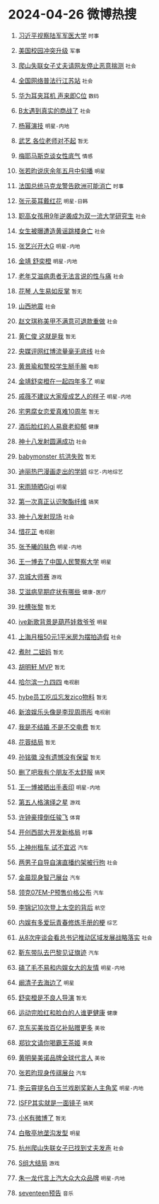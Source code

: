 # 2024-04-26 微博热搜 
1. [习近平视察陆军军医大学](https://m.weibo.cn/search?containerid=100103type%3D1%26t%3D10%26q%3D%23%E4%B9%A0%E8%BF%91%E5%B9%B3%E8%A7%86%E5%AF%9F%E9%99%86%E5%86%9B%E5%86%9B%E5%8C%BB%E5%A4%A7%E5%AD%A6%23&stream_entry_id=51&isnewpage=1&extparam=seat%3D1%26dgr%3D0%26cate%3D10103%26q%3D%2523%25E4%25B9%25A0%25E8%25BF%2591%25E5%25B9%25B3%25E8%25A7%2586%25E5%25AF%259F%25E9%2599%2586%25E5%2586%259B%25E5%2586%259B%25E5%258C%25BB%25E5%25A4%25A7%25E5%25AD%25A6%2523%26pos%3D0%26filter_type%3Drealtimehot%26stream_entry_id%3D51%26c_type%3D51%26display_time%3D1714069628%26pre_seqid%3D171406962865702874129) `时事` 

2. [美国校园冲突升级](https://m.weibo.cn/search?containerid=100103type%3D1%26t%3D10%26q%3D%23%E7%BE%8E%E5%9B%BD%E6%A0%A1%E5%9B%AD%E5%86%B2%E7%AA%81%E5%8D%87%E7%BA%A7%23&stream_entry_id=31&isnewpage=1&extparam=seat%3D1%26band_rank%3D1%26pos%3D0%26filter_type%3Drealtimehot%26lcate%3D5001%26dgr%3D0%26cate%3D5001%26q%3D%2523%25E7%25BE%258E%25E5%259B%25BD%25E6%25A0%25A1%25E5%259B%25AD%25E5%2586%25B2%25E7%25AA%2581%25E5%258D%2587%25E7%25BA%25A7%2523%26c_type%3D31%26realpos%3D1%26stream_entry_id%3D31%26flag%3D2%26display_time%3D1714069628%26pre_seqid%3D171406962865702874129) `军事` 

3. [爬山失联女子丈夫请网友停止恶意揣测](https://m.weibo.cn/search?containerid=100103type%3D1%26t%3D10%26q%3D%23%E7%88%AC%E5%B1%B1%E5%A4%B1%E8%81%94%E5%A5%B3%E5%AD%90%E4%B8%88%E5%A4%AB%E8%AF%B7%E7%BD%91%E5%8F%8B%E5%81%9C%E6%AD%A2%E6%81%B6%E6%84%8F%E6%8F%A3%E6%B5%8B%23&stream_entry_id=31&isnewpage=1&extparam=seat%3D1%26band_rank%3D2%26pos%3D1%26filter_type%3Drealtimehot%26lcate%3D5001%26dgr%3D0%26cate%3D5001%26q%3D%2523%25E7%2588%25AC%25E5%25B1%25B1%25E5%25A4%25B1%25E8%2581%2594%25E5%25A5%25B3%25E5%25AD%2590%25E4%25B8%2588%25E5%25A4%25AB%25E8%25AF%25B7%25E7%25BD%2591%25E5%258F%258B%25E5%2581%259C%25E6%25AD%25A2%25E6%2581%25B6%25E6%2584%258F%25E6%258F%25A3%25E6%25B5%258B%2523%26c_type%3D31%26realpos%3D2%26stream_entry_id%3D31%26flag%3D2%26display_time%3D1714069628%26pre_seqid%3D171406962865702874129) `社会` 

4. [全国网络普法行江苏站](https://m.weibo.cn/search?containerid=100103type%3D1%26t%3D10%26q%3D%23%E5%85%A8%E5%9B%BD%E7%BD%91%E7%BB%9C%E6%99%AE%E6%B3%95%E8%A1%8C%E6%B1%9F%E8%8B%8F%E7%AB%99%23&stream_entry_id=31&isnewpage=1&extparam=seat%3D1%26band_rank%3D3%26pos%3D2%26filter_type%3Drealtimehot%26lcate%3D5001%26dgr%3D0%26cate%3D5001%26q%3D%2523%25E5%2585%25A8%25E5%259B%25BD%25E7%25BD%2591%25E7%25BB%259C%25E6%2599%25AE%25E6%25B3%2595%25E8%25A1%258C%25E6%25B1%259F%25E8%258B%258F%25E7%25AB%2599%2523%26c_type%3D31%26realpos%3D3%26stream_entry_id%3D31%26flag%3D0%26display_time%3D1714069628%26pre_seqid%3D171406962865702874129) `社会` 

5. [华为耳夹耳机 声来即C位](https://m.weibo.cn/search?containerid=100103type%3D1%26t%3D10%26q%3D%23%E5%8D%8E%E4%B8%BA%E8%80%B3%E5%A4%B9%E8%80%B3%E6%9C%BA+%E5%A3%B0%E6%9D%A5%E5%8D%B3C%E4%BD%8D%23&stream_entry_id=31&isnewpage=1&extparam=seat%3D1%26band_rank%3D4%26is_ad_pos%3D1%26pos%3D3%26filter_type%3Drealtimehot%26lcate%3D5001%26c_type%3D31%26cate%3D5001%26q%3D%2523%25E5%258D%258E%25E4%25B8%25BA%25E8%2580%25B3%25E5%25A4%25B9%25E8%2580%25B3%25E6%259C%25BA%2520%25E5%25A3%25B0%25E6%259D%25A5%25E5%258D%25B3C%25E4%25BD%258D%2523%26adid%3D232811%26dgr%3D0%26stream_entry_id%3D31%26topic_ad%3D1%26display_time%3D1714069628%26pre_seqid%3D171406962865702874129) `数码` 

6. [B太遇到真实的商战了](https://m.weibo.cn/search?containerid=100103type%3D1%26t%3D10%26q%3D%23B%E5%A4%AA%E9%81%87%E5%88%B0%E7%9C%9F%E5%AE%9E%E7%9A%84%E5%95%86%E6%88%98%E4%BA%86%23&stream_entry_id=31&isnewpage=1&extparam=seat%3D1%26band_rank%3D4%26pos%3D4%26filter_type%3Drealtimehot%26lcate%3D5001%26dgr%3D0%26cate%3D5001%26q%3D%2523B%25E5%25A4%25AA%25E9%2581%2587%25E5%2588%25B0%25E7%259C%259F%25E5%25AE%259E%25E7%259A%2584%25E5%2595%2586%25E6%2588%2598%25E4%25BA%2586%2523%26c_type%3D31%26realpos%3D4%26stream_entry_id%3D31%26flag%3D2%26display_time%3D1714069628%26pre_seqid%3D171406962865702874129) `社会` 

7. [杨幂演技](https://m.weibo.cn/search?containerid=100103type%3D1%26t%3D10%26q%3D%E6%9D%A8%E5%B9%82%E6%BC%94%E6%8A%80&stream_entry_id=31&isnewpage=1&extparam=seat%3D1%26band_rank%3D5%26pos%3D5%26filter_type%3Drealtimehot%26lcate%3D5001%26dgr%3D0%26cate%3D5001%26q%3D%25E6%259D%25A8%25E5%25B9%2582%25E6%25BC%2594%25E6%258A%2580%26c_type%3D31%26realpos%3D5%26stream_entry_id%3D31%26flag%3D2%26display_time%3D1714069628%26pre_seqid%3D171406962865702874129) `明星-内地` 

8. [武艺 各位老师对不起](https://m.weibo.cn/search?containerid=100103type%3D1%26t%3D10%26q%3D%E6%AD%A6%E8%89%BA+%E5%90%84%E4%BD%8D%E8%80%81%E5%B8%88%E5%AF%B9%E4%B8%8D%E8%B5%B7&stream_entry_id=31&isnewpage=1&extparam=seat%3D1%26band_rank%3D6%26pos%3D6%26filter_type%3Drealtimehot%26lcate%3D5001%26dgr%3D0%26cate%3D5001%26q%3D%25E6%25AD%25A6%25E8%2589%25BA%2520%25E5%2590%2584%25E4%25BD%258D%25E8%2580%2581%25E5%25B8%2588%25E5%25AF%25B9%25E4%25B8%258D%25E8%25B5%25B7%26c_type%3D31%26realpos%3D6%26stream_entry_id%3D31%26flag%3D2%26display_time%3D1714069628%26pre_seqid%3D171406962865702874129) `暂无` 

9. [梅耶马斯克谈女性底气](https://m.weibo.cn/search?containerid=100103type%3D1%26t%3D10%26q%3D%23%E6%A2%85%E8%80%B6%E9%A9%AC%E6%96%AF%E5%85%8B%E8%B0%88%E5%A5%B3%E6%80%A7%E5%BA%95%E6%B0%94%23&stream_entry_id=31&isnewpage=1&extparam=seat%3D1%26band_rank%3D7%26is_ad_pos%3D1%26pos%3D7%26filter_type%3Drealtimehot%26lcate%3D5001%26c_type%3D31%26cate%3D5001%26q%3D%2523%25E6%25A2%2585%25E8%2580%25B6%25E9%25A9%25AC%25E6%2596%25AF%25E5%2585%258B%25E8%25B0%2588%25E5%25A5%25B3%25E6%2580%25A7%25E5%25BA%2595%25E6%25B0%2594%2523%26adid%3D234391%26dgr%3D0%26stream_entry_id%3D31%26topic_ad%3D1%26display_time%3D1714069628%26pre_seqid%3D171406962865702874129) `情感` 

10. [张若昀说庆余年五月中旬播](https://m.weibo.cn/search?containerid=100103type%3D1%26t%3D10%26q%3D%23%E5%BC%A0%E8%8B%A5%E6%98%80%E8%AF%B4%E5%BA%86%E4%BD%99%E5%B9%B4%E4%BA%94%E6%9C%88%E4%B8%AD%E6%97%AC%E6%92%AD%23&stream_entry_id=31&isnewpage=1&extparam=seat%3D1%26band_rank%3D7%26pos%3D8%26filter_type%3Drealtimehot%26lcate%3D5001%26dgr%3D0%26cate%3D5001%26q%3D%2523%25E5%25BC%25A0%25E8%258B%25A5%25E6%2598%2580%25E8%25AF%25B4%25E5%25BA%2586%25E4%25BD%2599%25E5%25B9%25B4%25E4%25BA%2594%25E6%259C%2588%25E4%25B8%25AD%25E6%2597%25AC%25E6%2592%25AD%2523%26c_type%3D31%26realpos%3D7%26stream_entry_id%3D31%26flag%3D2%26display_time%3D1714069628%26pre_seqid%3D171406962865702874129) `明星` 

11. [法国总统马克龙警告欧洲可能消亡](https://m.weibo.cn/search?containerid=100103type%3D1%26t%3D10%26q%3D%23%E6%B3%95%E5%9B%BD%E6%80%BB%E7%BB%9F%E9%A9%AC%E5%85%8B%E9%BE%99%E8%AD%A6%E5%91%8A%E6%AC%A7%E6%B4%B2%E5%8F%AF%E8%83%BD%E6%B6%88%E4%BA%A1%23&stream_entry_id=31&isnewpage=1&extparam=seat%3D1%26band_rank%3D8%26pos%3D9%26filter_type%3Drealtimehot%26lcate%3D5001%26dgr%3D0%26cate%3D5001%26q%3D%2523%25E6%25B3%2595%25E5%259B%25BD%25E6%2580%25BB%25E7%25BB%259F%25E9%25A9%25AC%25E5%2585%258B%25E9%25BE%2599%25E8%25AD%25A6%25E5%2591%258A%25E6%25AC%25A7%25E6%25B4%25B2%25E5%258F%25AF%25E8%2583%25BD%25E6%25B6%2588%25E4%25BA%25A1%2523%26c_type%3D31%26realpos%3D8%26stream_entry_id%3D31%26flag%3D0%26display_time%3D1714069628%26pre_seqid%3D171406962865702874129) `时事` 

12. [张元英耳戴红花](https://m.weibo.cn/search?containerid=100103type%3D1%26t%3D10%26q%3D%23%E5%BC%A0%E5%85%83%E8%8B%B1%E8%80%B3%E6%88%B4%E7%BA%A2%E8%8A%B1%23&stream_entry_id=31&isnewpage=1&extparam=seat%3D1%26band_rank%3D9%26pos%3D10%26filter_type%3Drealtimehot%26lcate%3D5001%26dgr%3D0%26cate%3D5001%26q%3D%2523%25E5%25BC%25A0%25E5%2585%2583%25E8%258B%25B1%25E8%2580%25B3%25E6%2588%25B4%25E7%25BA%25A2%25E8%258A%25B1%2523%26c_type%3D31%26realpos%3D9%26stream_entry_id%3D31%26flag%3D0%26display_time%3D1714069628%26pre_seqid%3D171406962865702874129) `明星-日韩` 

13. [职高女孩用9年逆袭成为双一流大学研究生](https://m.weibo.cn/search?containerid=100103type%3D1%26t%3D10%26q%3D%23%E8%81%8C%E9%AB%98%E5%A5%B3%E5%AD%A9%E7%94%A89%E5%B9%B4%E9%80%86%E8%A2%AD%E6%88%90%E4%B8%BA%E5%8F%8C%E4%B8%80%E6%B5%81%E5%A4%A7%E5%AD%A6%E7%A0%94%E7%A9%B6%E7%94%9F%23&stream_entry_id=31&isnewpage=1&extparam=seat%3D1%26band_rank%3D10%26pos%3D11%26filter_type%3Drealtimehot%26lcate%3D5001%26dgr%3D0%26cate%3D5001%26q%3D%2523%25E8%2581%258C%25E9%25AB%2598%25E5%25A5%25B3%25E5%25AD%25A9%25E7%2594%25A89%25E5%25B9%25B4%25E9%2580%2586%25E8%25A2%25AD%25E6%2588%2590%25E4%25B8%25BA%25E5%258F%258C%25E4%25B8%2580%25E6%25B5%2581%25E5%25A4%25A7%25E5%25AD%25A6%25E7%25A0%2594%25E7%25A9%25B6%25E7%2594%259F%2523%26c_type%3D31%26realpos%3D10%26stream_entry_id%3D31%26flag%3D32768%26display_time%3D1714069628%26pre_seqid%3D171406962865702874129) `社会` 

14. [女生被曝遭造黄谣跳楼身亡](https://m.weibo.cn/search?containerid=100103type%3D1%26t%3D10%26q%3D%23%E5%A5%B3%E7%94%9F%E8%A2%AB%E6%9B%9D%E9%81%AD%E9%80%A0%E9%BB%84%E8%B0%A3%E8%B7%B3%E6%A5%BC%E8%BA%AB%E4%BA%A1%23&stream_entry_id=31&isnewpage=1&extparam=seat%3D1%26band_rank%3D11%26pos%3D12%26filter_type%3Drealtimehot%26lcate%3D5001%26dgr%3D0%26cate%3D5001%26q%3D%2523%25E5%25A5%25B3%25E7%2594%259F%25E8%25A2%25AB%25E6%259B%259D%25E9%2581%25AD%25E9%2580%25A0%25E9%25BB%2584%25E8%25B0%25A3%25E8%25B7%25B3%25E6%25A5%25BC%25E8%25BA%25AB%25E4%25BA%25A1%2523%26c_type%3D31%26realpos%3D11%26stream_entry_id%3D31%26flag%3D2%26display_time%3D1714069628%26pre_seqid%3D171406962865702874129) `社会` 

15. [张艺兴开大G](https://m.weibo.cn/search?containerid=100103type%3D1%26t%3D10%26q%3D%23%E5%BC%A0%E8%89%BA%E5%85%B4%E5%BC%80%E5%A4%A7G%23&stream_entry_id=31&isnewpage=1&extparam=seat%3D1%26band_rank%3D12%26pos%3D13%26filter_type%3Drealtimehot%26lcate%3D5001%26dgr%3D0%26cate%3D5001%26q%3D%2523%25E5%25BC%25A0%25E8%2589%25BA%25E5%2585%25B4%25E5%25BC%2580%25E5%25A4%25A7G%2523%26c_type%3D31%26realpos%3D12%26stream_entry_id%3D31%26flag%3D2%26display_time%3D1714069628%26pre_seqid%3D171406962865702874129) `明星-内地` 

16. [金靖 舒奕橙](https://m.weibo.cn/search?containerid=100103type%3D1%26t%3D10%26q%3D%E9%87%91%E9%9D%96+%E8%88%92%E5%A5%95%E6%A9%99&stream_entry_id=31&isnewpage=1&extparam=seat%3D1%26band_rank%3D13%26pos%3D14%26filter_type%3Drealtimehot%26lcate%3D5001%26dgr%3D0%26cate%3D5001%26q%3D%25E9%2587%2591%25E9%259D%2596%2520%25E8%2588%2592%25E5%25A5%2595%25E6%25A9%2599%26c_type%3D31%26realpos%3D13%26stream_entry_id%3D31%26flag%3D0%26display_time%3D1714069628%26pre_seqid%3D171406962865702874129) `明星-内地` 

17. [老年艾滋病患者无法言说的性与痛](https://m.weibo.cn/search?containerid=100103type%3D1%26t%3D10%26q%3D%23%E8%80%81%E5%B9%B4%E8%89%BE%E6%BB%8B%E7%97%85%E6%82%A3%E8%80%85%E6%97%A0%E6%B3%95%E8%A8%80%E8%AF%B4%E7%9A%84%E6%80%A7%E4%B8%8E%E7%97%9B%23&stream_entry_id=31&isnewpage=1&extparam=seat%3D1%26band_rank%3D14%26pos%3D15%26filter_type%3Drealtimehot%26lcate%3D5001%26dgr%3D0%26cate%3D5001%26q%3D%2523%25E8%2580%2581%25E5%25B9%25B4%25E8%2589%25BE%25E6%25BB%258B%25E7%2597%2585%25E6%2582%25A3%25E8%2580%2585%25E6%2597%25A0%25E6%25B3%2595%25E8%25A8%2580%25E8%25AF%25B4%25E7%259A%2584%25E6%2580%25A7%25E4%25B8%258E%25E7%2597%259B%2523%26c_type%3D31%26realpos%3D14%26stream_entry_id%3D31%26flag%3D2%26display_time%3D1714069628%26pre_seqid%3D171406962865702874129) `社会` 

18. [花琴 人生易如反掌](https://m.weibo.cn/search?containerid=100103type%3D1%26t%3D10%26q%3D%E8%8A%B1%E7%90%B4+%E4%BA%BA%E7%94%9F%E6%98%93%E5%A6%82%E5%8F%8D%E6%8E%8C&stream_entry_id=31&isnewpage=1&extparam=seat%3D1%26band_rank%3D15%26pos%3D16%26filter_type%3Drealtimehot%26lcate%3D5001%26dgr%3D0%26cate%3D5001%26q%3D%25E8%258A%25B1%25E7%2590%25B4%2520%25E4%25BA%25BA%25E7%2594%259F%25E6%2598%2593%25E5%25A6%2582%25E5%258F%258D%25E6%258E%258C%26c_type%3D31%26realpos%3D15%26stream_entry_id%3D31%26flag%3D0%26display_time%3D1714069628%26pre_seqid%3D171406962865702874129) `暂无` 

19. [山西地震](https://m.weibo.cn/search?containerid=100103type%3D1%26t%3D10%26q%3D%E5%B1%B1%E8%A5%BF%E5%9C%B0%E9%9C%87&stream_entry_id=31&isnewpage=1&extparam=seat%3D1%26band_rank%3D16%26pos%3D17%26filter_type%3Drealtimehot%26lcate%3D5001%26dgr%3D0%26cate%3D5001%26q%3D%25E5%25B1%25B1%25E8%25A5%25BF%25E5%259C%25B0%25E9%259C%2587%26c_type%3D31%26realpos%3D16%26stream_entry_id%3D31%26flag%3D0%26display_time%3D1714069628%26pre_seqid%3D171406962865702874129) `社会` 

20. [赵文琪称美甲不满意可退款重做](https://m.weibo.cn/search?containerid=100103type%3D1%26t%3D10%26q%3D%23%E8%B5%B5%E6%96%87%E7%90%AA%E7%A7%B0%E7%BE%8E%E7%94%B2%E4%B8%8D%E6%BB%A1%E6%84%8F%E5%8F%AF%E9%80%80%E6%AC%BE%E9%87%8D%E5%81%9A%23&stream_entry_id=31&isnewpage=1&extparam=seat%3D1%26band_rank%3D17%26pos%3D18%26filter_type%3Drealtimehot%26lcate%3D5001%26dgr%3D0%26cate%3D5001%26q%3D%2523%25E8%25B5%25B5%25E6%2596%2587%25E7%2590%25AA%25E7%25A7%25B0%25E7%25BE%258E%25E7%2594%25B2%25E4%25B8%258D%25E6%25BB%25A1%25E6%2584%258F%25E5%258F%25AF%25E9%2580%2580%25E6%25AC%25BE%25E9%2587%258D%25E5%2581%259A%2523%26c_type%3D31%26realpos%3D17%26stream_entry_id%3D31%26flag%3D0%26display_time%3D1714069628%26pre_seqid%3D171406962865702874129) `社会` 

21. [黄仁俊 这就是我](https://m.weibo.cn/search?containerid=100103type%3D1%26t%3D10%26q%3D%E9%BB%84%E4%BB%81%E4%BF%8A+%E8%BF%99%E5%B0%B1%E6%98%AF%E6%88%91&stream_entry_id=31&isnewpage=1&extparam=seat%3D1%26band_rank%3D18%26pos%3D19%26filter_type%3Drealtimehot%26lcate%3D5001%26dgr%3D0%26cate%3D5001%26q%3D%25E9%25BB%2584%25E4%25BB%2581%25E4%25BF%258A%2520%25E8%25BF%2599%25E5%25B0%25B1%25E6%2598%25AF%25E6%2588%2591%26c_type%3D31%26realpos%3D18%26stream_entry_id%3D31%26flag%3D0%26display_time%3D1714069628%26pre_seqid%3D171406962865702874129) `暂无` 

22. [央媒评网红博流量毫无底线](https://m.weibo.cn/search?containerid=100103type%3D1%26t%3D10%26q%3D%23%E5%A4%AE%E5%AA%92%E8%AF%84%E7%BD%91%E7%BA%A2%E5%8D%9A%E6%B5%81%E9%87%8F%E6%AF%AB%E6%97%A0%E5%BA%95%E7%BA%BF%23&stream_entry_id=31&isnewpage=1&extparam=seat%3D1%26band_rank%3D19%26pos%3D20%26filter_type%3Drealtimehot%26lcate%3D5001%26dgr%3D0%26cate%3D5001%26q%3D%2523%25E5%25A4%25AE%25E5%25AA%2592%25E8%25AF%2584%25E7%25BD%2591%25E7%25BA%25A2%25E5%258D%259A%25E6%25B5%2581%25E9%2587%258F%25E6%25AF%25AB%25E6%2597%25A0%25E5%25BA%2595%25E7%25BA%25BF%2523%26c_type%3D31%26realpos%3D19%26stream_entry_id%3D31%26flag%3D1%26display_time%3D1714069628%26pre_seqid%3D171406962865702874129) `社会` 

23. [黄景瑜和警校学生掰手腕](https://m.weibo.cn/search?containerid=100103type%3D1%26t%3D10%26q%3D%23%E9%BB%84%E6%99%AF%E7%91%9C%E5%92%8C%E8%AD%A6%E6%A0%A1%E5%AD%A6%E7%94%9F%E6%8E%B0%E6%89%8B%E8%85%95%23&stream_entry_id=31&isnewpage=1&extparam=seat%3D1%26band_rank%3D20%26pos%3D21%26filter_type%3Drealtimehot%26lcate%3D5001%26dgr%3D0%26cate%3D5001%26q%3D%2523%25E9%25BB%2584%25E6%2599%25AF%25E7%2591%259C%25E5%2592%258C%25E8%25AD%25A6%25E6%25A0%25A1%25E5%25AD%25A6%25E7%2594%259F%25E6%258E%25B0%25E6%2589%258B%25E8%2585%2595%2523%26c_type%3D31%26realpos%3D20%26stream_entry_id%3D31%26flag%3D0%26display_time%3D1714069628%26pre_seqid%3D171406962865702874129) `电影` 

24. [金靖舒奕橙在一起四年多了](https://m.weibo.cn/search?containerid=100103type%3D1%26t%3D10%26q%3D%23%E9%87%91%E9%9D%96%E8%88%92%E5%A5%95%E6%A9%99%E5%9C%A8%E4%B8%80%E8%B5%B7%E5%9B%9B%E5%B9%B4%E5%A4%9A%E4%BA%86%23&stream_entry_id=31&isnewpage=1&extparam=seat%3D1%26band_rank%3D21%26pos%3D22%26filter_type%3Drealtimehot%26lcate%3D5001%26dgr%3D0%26cate%3D5001%26q%3D%2523%25E9%2587%2591%25E9%259D%2596%25E8%2588%2592%25E5%25A5%2595%25E6%25A9%2599%25E5%259C%25A8%25E4%25B8%2580%25E8%25B5%25B7%25E5%259B%259B%25E5%25B9%25B4%25E5%25A4%259A%25E4%25BA%2586%2523%26c_type%3D31%26realpos%3D21%26stream_entry_id%3D31%26flag%3D2%26display_time%3D1714069628%26pre_seqid%3D171406962865702874129) `明星` 

25. [戚薇不建议大家瘦成艺人的样子](https://m.weibo.cn/search?containerid=100103type%3D1%26t%3D10%26q%3D%23%E6%88%9A%E8%96%87%E4%B8%8D%E5%BB%BA%E8%AE%AE%E5%A4%A7%E5%AE%B6%E7%98%A6%E6%88%90%E8%89%BA%E4%BA%BA%E7%9A%84%E6%A0%B7%E5%AD%90%23&stream_entry_id=31&isnewpage=1&extparam=seat%3D1%26band_rank%3D22%26pos%3D23%26filter_type%3Drealtimehot%26lcate%3D5001%26dgr%3D0%26cate%3D5001%26q%3D%2523%25E6%2588%259A%25E8%2596%2587%25E4%25B8%258D%25E5%25BB%25BA%25E8%25AE%25AE%25E5%25A4%25A7%25E5%25AE%25B6%25E7%2598%25A6%25E6%2588%2590%25E8%2589%25BA%25E4%25BA%25BA%25E7%259A%2584%25E6%25A0%25B7%25E5%25AD%2590%2523%26c_type%3D31%26realpos%3D22%26stream_entry_id%3D31%26flag%3D2%26display_time%3D1714069628%26pre_seqid%3D171406962865702874129) `明星-内地` 

26. [宅男腐女恋爱真难10周年](https://m.weibo.cn/search?containerid=100103type%3D1%26t%3D10%26q%3D%E5%AE%85%E7%94%B7%E8%85%90%E5%A5%B3%E6%81%8B%E7%88%B1%E7%9C%9F%E9%9A%BE10%E5%91%A8%E5%B9%B4&stream_entry_id=31&isnewpage=1&extparam=seat%3D1%26band_rank%3D23%26pos%3D24%26filter_type%3Drealtimehot%26lcate%3D5001%26dgr%3D0%26cate%3D5001%26q%3D%25E5%25AE%2585%25E7%2594%25B7%25E8%2585%2590%25E5%25A5%25B3%25E6%2581%258B%25E7%2588%25B1%25E7%259C%259F%25E9%259A%25BE10%25E5%2591%25A8%25E5%25B9%25B4%26c_type%3D31%26realpos%3D23%26stream_entry_id%3D31%26flag%3D0%26display_time%3D1714069628%26pre_seqid%3D171406962865702874129) `暂无` 

27. [酒后脸红的人易衰老抑郁](https://m.weibo.cn/search?containerid=100103type%3D1%26t%3D10%26q%3D%23%E9%85%92%E5%90%8E%E8%84%B8%E7%BA%A2%E7%9A%84%E4%BA%BA%E6%98%93%E8%A1%B0%E8%80%81%E6%8A%91%E9%83%81%23&stream_entry_id=31&isnewpage=1&extparam=seat%3D1%26band_rank%3D24%26pos%3D25%26filter_type%3Drealtimehot%26lcate%3D5001%26dgr%3D0%26cate%3D5001%26q%3D%2523%25E9%2585%2592%25E5%2590%258E%25E8%2584%25B8%25E7%25BA%25A2%25E7%259A%2584%25E4%25BA%25BA%25E6%2598%2593%25E8%25A1%25B0%25E8%2580%2581%25E6%258A%2591%25E9%2583%2581%2523%26c_type%3D31%26realpos%3D24%26stream_entry_id%3D31%26flag%3D0%26display_time%3D1714069628%26pre_seqid%3D171406962865702874129) `健康` 

28. [神十八发射圆满成功](https://m.weibo.cn/search?containerid=100103type%3D1%26t%3D10%26q%3D%E7%A5%9E%E5%8D%81%E5%85%AB%E5%8F%91%E5%B0%84%E5%9C%86%E6%BB%A1%E6%88%90%E5%8A%9F&stream_entry_id=31&isnewpage=1&extparam=seat%3D1%26band_rank%3D25%26pos%3D26%26filter_type%3Drealtimehot%26lcate%3D5001%26dgr%3D0%26cate%3D5001%26q%3D%25E7%25A5%259E%25E5%258D%2581%25E5%2585%25AB%25E5%258F%2591%25E5%25B0%2584%25E5%259C%2586%25E6%25BB%25A1%25E6%2588%2590%25E5%258A%259F%26c_type%3D31%26realpos%3D25%26stream_entry_id%3D31%26flag%3D0%26display_time%3D1714069628%26pre_seqid%3D171406962865702874129) `社会` 

29. [babymonster 抗洪失败](https://m.weibo.cn/search?containerid=100103type%3D1%26t%3D10%26q%3Dbabymonster+%E6%8A%97%E6%B4%AA%E5%A4%B1%E8%B4%A5&stream_entry_id=31&isnewpage=1&extparam=seat%3D1%26band_rank%3D26%26pos%3D27%26filter_type%3Drealtimehot%26lcate%3D5001%26dgr%3D0%26cate%3D5001%26q%3Dbabymonster%2520%25E6%258A%2597%25E6%25B4%25AA%25E5%25A4%25B1%25E8%25B4%25A5%26c_type%3D31%26realpos%3D26%26stream_entry_id%3D31%26flag%3D0%26display_time%3D1714069628%26pre_seqid%3D171406962865702874129) `暂无` 

30. [迪丽热巴漫画走出的学姐](https://m.weibo.cn/search?containerid=100103type%3D1%26t%3D10%26q%3D%23%E8%BF%AA%E4%B8%BD%E7%83%AD%E5%B7%B4%E6%BC%AB%E7%94%BB%E8%B5%B0%E5%87%BA%E7%9A%84%E5%AD%A6%E5%A7%90%23&stream_entry_id=31&isnewpage=1&extparam=seat%3D1%26band_rank%3D27%26pos%3D28%26filter_type%3Drealtimehot%26lcate%3D5001%26dgr%3D0%26cate%3D5001%26q%3D%2523%25E8%25BF%25AA%25E4%25B8%25BD%25E7%2583%25AD%25E5%25B7%25B4%25E6%25BC%25AB%25E7%2594%25BB%25E8%25B5%25B0%25E5%2587%25BA%25E7%259A%2584%25E5%25AD%25A6%25E5%25A7%2590%2523%26c_type%3D31%26realpos%3D27%26stream_entry_id%3D31%26flag%3D1%26display_time%3D1714069628%26pre_seqid%3D171406962865702874129) `综艺-内地综艺` 

31. [宋雨琦晒Gigi](https://m.weibo.cn/search?containerid=100103type%3D1%26t%3D10%26q%3D%23%E5%AE%8B%E9%9B%A8%E7%90%A6%E6%99%92Gigi%23&stream_entry_id=31&isnewpage=1&extparam=seat%3D1%26band_rank%3D28%26pos%3D29%26filter_type%3Drealtimehot%26lcate%3D5001%26dgr%3D0%26cate%3D5001%26q%3D%2523%25E5%25AE%258B%25E9%259B%25A8%25E7%2590%25A6%25E6%2599%2592Gigi%2523%26c_type%3D31%26realpos%3D28%26stream_entry_id%3D31%26flag%3D1%26display_time%3D1714069628%26pre_seqid%3D171406962865702874129) `明星` 

32. [第一次真正认识聚酯纤维](https://m.weibo.cn/search?containerid=100103type%3D1%26t%3D10%26q%3D%23%E7%AC%AC%E4%B8%80%E6%AC%A1%E7%9C%9F%E6%AD%A3%E8%AE%A4%E8%AF%86%E8%81%9A%E9%85%AF%E7%BA%A4%E7%BB%B4%23&stream_entry_id=31&isnewpage=1&extparam=seat%3D1%26band_rank%3D29%26pos%3D30%26filter_type%3Drealtimehot%26lcate%3D5001%26dgr%3D0%26cate%3D5001%26q%3D%2523%25E7%25AC%25AC%25E4%25B8%2580%25E6%25AC%25A1%25E7%259C%259F%25E6%25AD%25A3%25E8%25AE%25A4%25E8%25AF%2586%25E8%2581%259A%25E9%2585%25AF%25E7%25BA%25A4%25E7%25BB%25B4%2523%26c_type%3D31%26realpos%3D29%26stream_entry_id%3D31%26flag%3D0%26display_time%3D1714069628%26pre_seqid%3D171406962865702874129) `搞笑` 

33. [神十八发射现场](https://m.weibo.cn/search?containerid=100103type%3D1%26t%3D10%26q%3D%23%E7%A5%9E%E5%8D%81%E5%85%AB%E5%8F%91%E5%B0%84%E7%8E%B0%E5%9C%BA%23&stream_entry_id=31&isnewpage=1&extparam=seat%3D1%26band_rank%3D30%26pos%3D31%26filter_type%3Drealtimehot%26lcate%3D5001%26dgr%3D0%26cate%3D5001%26q%3D%2523%25E7%25A5%259E%25E5%258D%2581%25E5%2585%25AB%25E5%258F%2591%25E5%25B0%2584%25E7%258E%25B0%25E5%259C%25BA%2523%26c_type%3D31%26realpos%3D30%26stream_entry_id%3D31%26flag%3D0%26display_time%3D1714069628%26pre_seqid%3D171406962865702874129) `社会` 

34. [惜花芷](https://m.weibo.cn/search?containerid=100103type%3D1%26t%3D10%26q%3D%E6%83%9C%E8%8A%B1%E8%8A%B7&stream_entry_id=31&isnewpage=1&extparam=seat%3D1%26band_rank%3D31%26pos%3D32%26filter_type%3Drealtimehot%26lcate%3D5001%26dgr%3D0%26cate%3D5001%26q%3D%25E6%2583%259C%25E8%258A%25B1%25E8%258A%25B7%26c_type%3D31%26realpos%3D31%26stream_entry_id%3D31%26flag%3D0%26display_time%3D1714069628%26pre_seqid%3D171406962865702874129) `电视剧` 

35. [张予曦的肤色](https://m.weibo.cn/search?containerid=100103type%3D1%26t%3D10%26q%3D%23%E5%BC%A0%E4%BA%88%E6%9B%A6%E7%9A%84%E8%82%A4%E8%89%B2%23&stream_entry_id=31&isnewpage=1&extparam=seat%3D1%26band_rank%3D32%26pos%3D33%26filter_type%3Drealtimehot%26lcate%3D5001%26dgr%3D0%26cate%3D5001%26q%3D%2523%25E5%25BC%25A0%25E4%25BA%2588%25E6%259B%25A6%25E7%259A%2584%25E8%2582%25A4%25E8%2589%25B2%2523%26c_type%3D31%26realpos%3D32%26stream_entry_id%3D31%26flag%3D0%26display_time%3D1714069628%26pre_seqid%3D171406962865702874129) `明星-内地` 

36. [王一博去了中国人民警察大学](https://m.weibo.cn/search?containerid=100103type%3D1%26t%3D10%26q%3D%23%E7%8E%8B%E4%B8%80%E5%8D%9A%E5%8E%BB%E4%BA%86%E4%B8%AD%E5%9B%BD%E4%BA%BA%E6%B0%91%E8%AD%A6%E5%AF%9F%E5%A4%A7%E5%AD%A6%23&stream_entry_id=31&isnewpage=1&extparam=seat%3D1%26band_rank%3D33%26pos%3D34%26filter_type%3Drealtimehot%26lcate%3D5001%26dgr%3D0%26cate%3D5001%26q%3D%2523%25E7%258E%258B%25E4%25B8%2580%25E5%258D%259A%25E5%258E%25BB%25E4%25BA%2586%25E4%25B8%25AD%25E5%259B%25BD%25E4%25BA%25BA%25E6%25B0%2591%25E8%25AD%25A6%25E5%25AF%259F%25E5%25A4%25A7%25E5%25AD%25A6%2523%26c_type%3D31%26realpos%3D33%26stream_entry_id%3D31%26flag%3D0%26display_time%3D1714069628%26pre_seqid%3D171406962865702874129) `明星` 

37. [京城大师赛](https://m.weibo.cn/search?containerid=100103type%3D1%26t%3D10%26q%3D%E4%BA%AC%E5%9F%8E%E5%A4%A7%E5%B8%88%E8%B5%9B&stream_entry_id=31&isnewpage=1&extparam=seat%3D1%26band_rank%3D34%26pos%3D35%26filter_type%3Drealtimehot%26lcate%3D5001%26dgr%3D0%26cate%3D5001%26q%3D%25E4%25BA%25AC%25E5%259F%258E%25E5%25A4%25A7%25E5%25B8%2588%25E8%25B5%259B%26c_type%3D31%26realpos%3D34%26stream_entry_id%3D31%26flag%3D0%26display_time%3D1714069628%26pre_seqid%3D171406962865702874129) `游戏` 

38. [艾滋病早期症状有哪些](https://m.weibo.cn/search?containerid=100103type%3D1%26t%3D10%26q%3D%23%E8%89%BE%E6%BB%8B%E7%97%85%E6%97%A9%E6%9C%9F%E7%97%87%E7%8A%B6%E6%9C%89%E5%93%AA%E4%BA%9B%23&stream_entry_id=31&isnewpage=1&extparam=seat%3D1%26band_rank%3D35%26pos%3D36%26filter_type%3Drealtimehot%26lcate%3D5001%26dgr%3D0%26cate%3D5001%26q%3D%2523%25E8%2589%25BE%25E6%25BB%258B%25E7%2597%2585%25E6%2597%25A9%25E6%259C%259F%25E7%2597%2587%25E7%258A%25B6%25E6%259C%2589%25E5%2593%25AA%25E4%25BA%259B%2523%26c_type%3D31%26realpos%3D35%26stream_entry_id%3D31%26flag%3D0%26display_time%3D1714069628%26pre_seqid%3D171406962865702874129) `健康-医疗` 

39. [吐槽张黎](https://m.weibo.cn/search?containerid=100103type%3D1%26t%3D10%26q%3D%E5%90%90%E6%A7%BD%E5%BC%A0%E9%BB%8E&stream_entry_id=31&isnewpage=1&extparam=seat%3D1%26band_rank%3D36%26pos%3D37%26filter_type%3Drealtimehot%26lcate%3D5001%26dgr%3D0%26cate%3D5001%26q%3D%25E5%2590%2590%25E6%25A7%25BD%25E5%25BC%25A0%25E9%25BB%258E%26c_type%3D31%26realpos%3D36%26stream_entry_id%3D31%26flag%3D0%26display_time%3D1714069628%26pre_seqid%3D171406962865702874129) `暂无` 

40. [ive新歌背景是葫芦娃救爷爷](https://m.weibo.cn/search?containerid=100103type%3D1%26t%3D10%26q%3D%23ive%E6%96%B0%E6%AD%8C%E8%83%8C%E6%99%AF%E6%98%AF%E8%91%AB%E8%8A%A6%E5%A8%83%E6%95%91%E7%88%B7%E7%88%B7%23&stream_entry_id=31&isnewpage=1&extparam=seat%3D1%26band_rank%3D37%26pos%3D38%26filter_type%3Drealtimehot%26lcate%3D5001%26dgr%3D0%26cate%3D5001%26q%3D%2523ive%25E6%2596%25B0%25E6%25AD%258C%25E8%2583%258C%25E6%2599%25AF%25E6%2598%25AF%25E8%2591%25AB%25E8%258A%25A6%25E5%25A8%2583%25E6%2595%2591%25E7%2588%25B7%25E7%2588%25B7%2523%26c_type%3D31%26realpos%3D37%26stream_entry_id%3D31%26flag%3D0%26display_time%3D1714069628%26pre_seqid%3D171406962865702874129) `明星` 

41. [上海月租50元1平米房为摆拍造假](https://m.weibo.cn/search?containerid=100103type%3D1%26t%3D10%26q%3D%23%E4%B8%8A%E6%B5%B7%E6%9C%88%E7%A7%9F50%E5%85%831%E5%B9%B3%E7%B1%B3%E6%88%BF%E4%B8%BA%E6%91%86%E6%8B%8D%E9%80%A0%E5%81%87%23&stream_entry_id=31&isnewpage=1&extparam=seat%3D1%26band_rank%3D38%26pos%3D39%26filter_type%3Drealtimehot%26lcate%3D5001%26dgr%3D0%26cate%3D5001%26q%3D%2523%25E4%25B8%258A%25E6%25B5%25B7%25E6%259C%2588%25E7%25A7%259F50%25E5%2585%25831%25E5%25B9%25B3%25E7%25B1%25B3%25E6%2588%25BF%25E4%25B8%25BA%25E6%2591%2586%25E6%258B%258D%25E9%2580%25A0%25E5%2581%2587%2523%26c_type%3D31%26realpos%3D38%26stream_entry_id%3D31%26flag%3D0%26display_time%3D1714069628%26pre_seqid%3D171406962865702874129) `社会` 

42. [煮肘 二妞妈](https://m.weibo.cn/search?containerid=100103type%3D1%26t%3D10%26q%3D%E7%85%AE%E8%82%98+%E4%BA%8C%E5%A6%9E%E5%A6%88&stream_entry_id=31&isnewpage=1&extparam=seat%3D1%26band_rank%3D39%26pos%3D40%26filter_type%3Drealtimehot%26lcate%3D5001%26dgr%3D0%26cate%3D5001%26q%3D%25E7%2585%25AE%25E8%2582%2598%2520%25E4%25BA%258C%25E5%25A6%259E%25E5%25A6%2588%26c_type%3D31%26realpos%3D39%26stream_entry_id%3D31%26flag%3D0%26display_time%3D1714069628%26pre_seqid%3D171406962865702874129) `暂无` 

43. [胡明轩 MVP](https://m.weibo.cn/search?containerid=100103type%3D1%26t%3D10%26q%3D%E8%83%A1%E6%98%8E%E8%BD%A9+MVP&stream_entry_id=31&isnewpage=1&extparam=seat%3D1%26band_rank%3D40%26pos%3D41%26filter_type%3Drealtimehot%26lcate%3D5001%26dgr%3D0%26cate%3D5001%26q%3D%25E8%2583%25A1%25E6%2598%258E%25E8%25BD%25A9%2520MVP%26c_type%3D31%26realpos%3D40%26stream_entry_id%3D31%26flag%3D0%26display_time%3D1714069628%26pre_seqid%3D171406962865702874129) `暂无` 

44. [哈尔滨一九四四](https://m.weibo.cn/search?containerid=100103type%3D1%26t%3D10%26q%3D%E5%93%88%E5%B0%94%E6%BB%A8%E4%B8%80%E4%B9%9D%E5%9B%9B%E5%9B%9B&stream_entry_id=31&isnewpage=1&extparam=seat%3D1%26band_rank%3D41%26pos%3D42%26filter_type%3Drealtimehot%26lcate%3D5001%26dgr%3D0%26cate%3D5001%26q%3D%25E5%2593%2588%25E5%25B0%2594%25E6%25BB%25A8%25E4%25B8%2580%25E4%25B9%259D%25E5%259B%259B%25E5%259B%259B%26c_type%3D31%26realpos%3D41%26stream_entry_id%3D31%26flag%3D1%26display_time%3D1714069628%26pre_seqid%3D171406962865702874129) `电视剧` 

45. [hybe员工吃瓜忘发zico物料](https://m.weibo.cn/search?containerid=100103type%3D1%26t%3D10%26q%3Dhybe%E5%91%98%E5%B7%A5%E5%90%83%E7%93%9C%E5%BF%98%E5%8F%91zico%E7%89%A9%E6%96%99&stream_entry_id=31&isnewpage=1&extparam=seat%3D1%26band_rank%3D42%26pos%3D43%26filter_type%3Drealtimehot%26lcate%3D5001%26dgr%3D0%26cate%3D5001%26q%3Dhybe%25E5%2591%2598%25E5%25B7%25A5%25E5%2590%2583%25E7%2593%259C%25E5%25BF%2598%25E5%258F%2591zico%25E7%2589%25A9%25E6%2596%2599%26c_type%3D31%26realpos%3D42%26stream_entry_id%3D31%26flag%3D0%26display_time%3D1714069628%26pre_seqid%3D171406962865702874129) `暂无` 

46. [新浪娱乐头像是李现周雨彤](https://m.weibo.cn/search?containerid=100103type%3D1%26t%3D10%26q%3D%23%E6%96%B0%E6%B5%AA%E5%A8%B1%E4%B9%90%E5%A4%B4%E5%83%8F%E6%98%AF%E6%9D%8E%E7%8E%B0%E5%91%A8%E9%9B%A8%E5%BD%A4%23&stream_entry_id=31&isnewpage=1&extparam=seat%3D1%26band_rank%3D43%26pos%3D44%26filter_type%3Drealtimehot%26lcate%3D5001%26dgr%3D0%26cate%3D5001%26q%3D%2523%25E6%2596%25B0%25E6%25B5%25AA%25E5%25A8%25B1%25E4%25B9%2590%25E5%25A4%25B4%25E5%2583%258F%25E6%2598%25AF%25E6%259D%258E%25E7%258E%25B0%25E5%2591%25A8%25E9%259B%25A8%25E5%25BD%25A4%2523%26c_type%3D31%26realpos%3D43%26stream_entry_id%3D31%26flag%3D0%26display_time%3D1714069628%26pre_seqid%3D171406962865702874129) `电视剧` 

47. [我是不结婚 不是不交电费](https://m.weibo.cn/search?containerid=100103type%3D1%26t%3D10%26q%3D%E6%88%91%E6%98%AF%E4%B8%8D%E7%BB%93%E5%A9%9A+%E4%B8%8D%E6%98%AF%E4%B8%8D%E4%BA%A4%E7%94%B5%E8%B4%B9&stream_entry_id=31&isnewpage=1&extparam=seat%3D1%26band_rank%3D44%26pos%3D45%26filter_type%3Drealtimehot%26lcate%3D5001%26dgr%3D0%26cate%3D5001%26q%3D%25E6%2588%2591%25E6%2598%25AF%25E4%25B8%258D%25E7%25BB%2593%25E5%25A9%259A%2520%25E4%25B8%258D%25E6%2598%25AF%25E4%25B8%258D%25E4%25BA%25A4%25E7%2594%25B5%25E8%25B4%25B9%26c_type%3D31%26realpos%3D44%26stream_entry_id%3D31%26flag%3D0%26display_time%3D1714069628%26pre_seqid%3D171406962865702874129) `暂无` 

48. [花蓉结局](https://m.weibo.cn/search?containerid=100103type%3D1%26t%3D10%26q%3D%E8%8A%B1%E8%93%89%E7%BB%93%E5%B1%80&stream_entry_id=31&isnewpage=1&extparam=seat%3D1%26band_rank%3D45%26pos%3D46%26filter_type%3Drealtimehot%26lcate%3D5001%26dgr%3D0%26cate%3D5001%26q%3D%25E8%258A%25B1%25E8%2593%2589%25E7%25BB%2593%25E5%25B1%2580%26c_type%3D31%26realpos%3D45%26stream_entry_id%3D31%26flag%3D0%26display_time%3D1714069628%26pre_seqid%3D171406962865702874129) `暂无` 

49. [孙铭徽 没有遗憾没有保留](https://m.weibo.cn/search?containerid=100103type%3D1%26t%3D10%26q%3D%E5%AD%99%E9%93%AD%E5%BE%BD+%E6%B2%A1%E6%9C%89%E9%81%97%E6%86%BE%E6%B2%A1%E6%9C%89%E4%BF%9D%E7%95%99&stream_entry_id=31&isnewpage=1&extparam=seat%3D1%26band_rank%3D46%26pos%3D47%26filter_type%3Drealtimehot%26lcate%3D5001%26dgr%3D0%26cate%3D5001%26q%3D%25E5%25AD%2599%25E9%2593%25AD%25E5%25BE%25BD%2520%25E6%25B2%25A1%25E6%259C%2589%25E9%2581%2597%25E6%2586%25BE%25E6%25B2%25A1%25E6%259C%2589%25E4%25BF%259D%25E7%2595%2599%26c_type%3D31%26realpos%3D46%26stream_entry_id%3D31%26flag%3D0%26display_time%3D1714069628%26pre_seqid%3D171406962865702874129) `暂无` 

50. [删了吧我有个朋友不太舒服](https://m.weibo.cn/search?containerid=100103type%3D1%26t%3D10%26q%3D%23%E5%88%A0%E4%BA%86%E5%90%A7%E6%88%91%E6%9C%89%E4%B8%AA%E6%9C%8B%E5%8F%8B%E4%B8%8D%E5%A4%AA%E8%88%92%E6%9C%8D%23&stream_entry_id=31&isnewpage=1&extparam=seat%3D1%26band_rank%3D47%26pos%3D48%26filter_type%3Drealtimehot%26lcate%3D5001%26dgr%3D0%26cate%3D5001%26q%3D%2523%25E5%2588%25A0%25E4%25BA%2586%25E5%2590%25A7%25E6%2588%2591%25E6%259C%2589%25E4%25B8%25AA%25E6%259C%258B%25E5%258F%258B%25E4%25B8%258D%25E5%25A4%25AA%25E8%2588%2592%25E6%259C%258D%2523%26c_type%3D31%26realpos%3D47%26stream_entry_id%3D31%26flag%3D0%26display_time%3D1714069628%26pre_seqid%3D171406962865702874129) `搞笑` 

51. [王一博被晒出手表印](https://m.weibo.cn/search?containerid=100103type%3D1%26t%3D10%26q%3D%23%E7%8E%8B%E4%B8%80%E5%8D%9A%E8%A2%AB%E6%99%92%E5%87%BA%E6%89%8B%E8%A1%A8%E5%8D%B0%23&stream_entry_id=31&isnewpage=1&extparam=seat%3D1%26band_rank%3D48%26pos%3D49%26filter_type%3Drealtimehot%26lcate%3D5001%26dgr%3D0%26cate%3D5001%26q%3D%2523%25E7%258E%258B%25E4%25B8%2580%25E5%258D%259A%25E8%25A2%25AB%25E6%2599%2592%25E5%2587%25BA%25E6%2589%258B%25E8%25A1%25A8%25E5%258D%25B0%2523%26c_type%3D31%26realpos%3D48%26stream_entry_id%3D31%26flag%3D0%26display_time%3D1714069628%26pre_seqid%3D171406962865702874129) `明星-内地` 

52. [第五人格演绎之星](https://m.weibo.cn/search?containerid=100103type%3D1%26t%3D10%26q%3D%23%E7%AC%AC%E4%BA%94%E4%BA%BA%E6%A0%BC%E6%BC%94%E7%BB%8E%E4%B9%8B%E6%98%9F%23&stream_entry_id=31&isnewpage=1&extparam=seat%3D1%26band_rank%3D49%26pos%3D50%26filter_type%3Drealtimehot%26lcate%3D5001%26dgr%3D0%26cate%3D5001%26q%3D%2523%25E7%25AC%25AC%25E4%25BA%2594%25E4%25BA%25BA%25E6%25A0%25BC%25E6%25BC%2594%25E7%25BB%258E%25E4%25B9%258B%25E6%2598%259F%2523%26c_type%3D31%26realpos%3D49%26stream_entry_id%3D31%26flag%3D1%26display_time%3D1714069628%26pre_seqid%3D171406962865702874129) `游戏` 

53. [许钟豪撞倒任骏飞](https://m.weibo.cn/search?containerid=100103type%3D1%26t%3D10%26q%3D%23%E8%AE%B8%E9%92%9F%E8%B1%AA%E6%92%9E%E5%80%92%E4%BB%BB%E9%AA%8F%E9%A3%9E%23&stream_entry_id=31&isnewpage=1&extparam=seat%3D1%26band_rank%3D50%26pos%3D51%26filter_type%3Drealtimehot%26lcate%3D5001%26dgr%3D0%26cate%3D5001%26q%3D%2523%25E8%25AE%25B8%25E9%2592%259F%25E8%25B1%25AA%25E6%2592%259E%25E5%2580%2592%25E4%25BB%25BB%25E9%25AA%258F%25E9%25A3%259E%2523%26c_type%3D31%26realpos%3D50%26stream_entry_id%3D31%26flag%3D0%26display_time%3D1714069628%26pre_seqid%3D171406962865702874129) `体育` 

54. [开创西部大开发新格局](https://m.weibo.cn/search?containerid=100103type%3D1%26t%3D10%26q%3D%23%E5%BC%80%E5%88%9B%E8%A5%BF%E9%83%A8%E5%A4%A7%E5%BC%80%E5%8F%91%E6%96%B0%E6%A0%BC%E5%B1%80%23&stream_entry_id=51&isnewpage=1&extparam=seat%3D1%26dgr%3D0%26cate%3D10103%26q%3D%2523%25E5%25BC%2580%25E5%2588%259B%25E8%25A5%25BF%25E9%2583%25A8%25E5%25A4%25A7%25E5%25BC%2580%25E5%258F%2591%25E6%2596%25B0%25E6%25A0%25BC%25E5%25B1%2580%2523%26pos%3D0%26filter_type%3Drealtimehot%26stream_entry_id%3D51%26c_type%3D51%26display_time%3D1714069579%26pre_seqid%3D171406957962903000046) `时事` 

55. [上神州租车 试不宜迟](https://m.weibo.cn/search?containerid=100103type%3D1%26t%3D10%26q%3D%23%E4%B8%8A%E7%A5%9E%E5%B7%9E%E7%A7%9F%E8%BD%A6+%E8%AF%95%E4%B8%8D%E5%AE%9C%E8%BF%9F%23&stream_entry_id=31&isnewpage=1&extparam=seat%3D1%26band_rank%3D4%26topic_ad%3D1%26is_ad_pos%3D1%26filter_type%3Drealtimehot%26lcate%3D5001%26c_type%3D31%26cate%3D5001%26q%3D%2523%25E4%25B8%258A%25E7%25A5%259E%25E5%25B7%259E%25E7%25A7%259F%25E8%25BD%25A6%2520%25E8%25AF%2595%25E4%25B8%258D%25E5%25AE%259C%25E8%25BF%259F%2523%26adid%3D234436%26dgr%3D0%26stream_entry_id%3D31%26pos%3D3%26display_time%3D1714069579%26pre_seqid%3D171406957962903000046) `汽车` 

56. [两男子自导自演直播约架被行拘](https://m.weibo.cn/search?containerid=100103type%3D1%26t%3D10%26q%3D%23%E4%B8%A4%E7%94%B7%E5%AD%90%E8%87%AA%E5%AF%BC%E8%87%AA%E6%BC%94%E7%9B%B4%E6%92%AD%E7%BA%A6%E6%9E%B6%E8%A2%AB%E8%A1%8C%E6%8B%98%23&stream_entry_id=31&isnewpage=1&extparam=seat%3D1%26band_rank%3D7%26is_ad_pos%3D1%26filter_type%3Drealtimehot%26lcate%3D5001%26c_type%3D31%26cate%3D5001%26q%3D%2523%25E4%25B8%25A4%25E7%2594%25B7%25E5%25AD%2590%25E8%2587%25AA%25E5%25AF%25BC%25E8%2587%25AA%25E6%25BC%2594%25E7%259B%25B4%25E6%2592%25AD%25E7%25BA%25A6%25E6%259E%25B6%25E8%25A2%25AB%25E8%25A1%258C%25E6%258B%2598%2523%26adid%3D234439%26dgr%3D0%26stream_entry_id%3D31%26pos%3D7%26display_time%3D1714069579%26pre_seqid%3D171406957962903000046) `社会` 

57. [金晨现身智己展台](https://m.weibo.cn/search?containerid=100103type%3D1%26t%3D10%26q%3D%23%E9%87%91%E6%99%A8%E7%8E%B0%E8%BA%AB%E6%99%BA%E5%B7%B1%E5%B1%95%E5%8F%B0%23&stream_entry_id=31&isnewpage=1&extparam=seat%3D1%26band_rank%3D4%26is_ad_pos%3D1%26pos%3D3%26filter_type%3Drealtimehot%26lcate%3D5001%26c_type%3D31%26cate%3D5001%26q%3D%2523%25E9%2587%2591%25E6%2599%25A8%25E7%258E%25B0%25E8%25BA%25AB%25E6%2599%25BA%25E5%25B7%25B1%25E5%25B1%2595%25E5%258F%25B0%2523%26adid%3D232520%26dgr%3D0%26stream_entry_id%3D31%26topic_ad%3D1%26display_time%3D1714069532%26pre_seqid%3D171406953255307189231) `汽车` 

58. [领克07EM-P预售价格公布](https://m.weibo.cn/search?containerid=100103type%3D1%26t%3D10%26q%3D%23%E9%A2%86%E5%85%8B07EM-P%E9%A2%84%E5%94%AE%E4%BB%B7%E6%A0%BC%E5%85%AC%E5%B8%83%23&stream_entry_id=31&isnewpage=1&extparam=seat%3D1%26band_rank%3D7%26is_ad_pos%3D1%26pos%3D7%26filter_type%3Drealtimehot%26lcate%3D5001%26c_type%3D31%26cate%3D5001%26q%3D%2523%25E9%25A2%2586%25E5%2585%258B07EM-P%25E9%25A2%2584%25E5%2594%25AE%25E4%25BB%25B7%25E6%25A0%25BC%25E5%2585%25AC%25E5%25B8%2583%2523%26adid%3D234423%26dgr%3D0%26stream_entry_id%3D31%26topic_ad%3D1%26display_time%3D1714069532%26pre_seqid%3D171406953255307189231) `汽车` 

59. [李锦记10次登上太空的背后](https://m.weibo.cn/search?containerid=100103type%3D1%26t%3D10%26q%3D%23%E6%9D%8E%E9%94%A6%E8%AE%B010%E6%AC%A1%E7%99%BB%E4%B8%8A%E5%A4%AA%E7%A9%BA%E7%9A%84%E8%83%8C%E5%90%8E%23&stream_entry_id=31&isnewpage=1&extparam=seat%3D1%26band_rank%3D4%26is_ad_pos%3D1%26pos%3D3%26filter_type%3Drealtimehot%26lcate%3D5001%26c_type%3D31%26cate%3D5001%26q%3D%2523%25E6%259D%258E%25E9%2594%25A6%25E8%25AE%25B010%25E6%25AC%25A1%25E7%2599%25BB%25E4%25B8%258A%25E5%25A4%25AA%25E7%25A9%25BA%25E7%259A%2584%25E8%2583%258C%25E5%2590%258E%2523%26adid%3D234420%26dgr%3D0%26stream_entry_id%3D31%26topic_ad%3D1%26display_time%3D1714069484%26pre_seqid%3D171406948456201403173) `航空` 

60. [内娱有多爱玩青春修炼手册的梗](https://m.weibo.cn/search?containerid=100103type%3D1%26t%3D10%26q%3D%23%E5%86%85%E5%A8%B1%E6%9C%89%E5%A4%9A%E7%88%B1%E7%8E%A9%E9%9D%92%E6%98%A5%E4%BF%AE%E7%82%BC%E6%89%8B%E5%86%8C%E7%9A%84%E6%A2%97%23&stream_entry_id=31&isnewpage=1&extparam=seat%3D1%26band_rank%3D49%26flag%3D1%26filter_type%3Drealtimehot%26lcate%3D5001%26q%3D%2523%25E5%2586%2585%25E5%25A8%25B1%25E6%259C%2589%25E5%25A4%259A%25E7%2588%25B1%25E7%258E%25A9%25E9%259D%2592%25E6%2598%25A5%25E4%25BF%25AE%25E7%2582%25BC%25E6%2589%258B%25E5%2586%258C%25E7%259A%2584%25E6%25A2%2597%2523%26cate%3D5001%26realpos%3D49%26c_type%3D31%26dgr%3D0%26stream_entry_id%3D31%26pos%3D50%26display_time%3D1714069437%26pre_seqid%3D171406943704800559201) `综艺` 

61. [从8次座谈会看总书记推动区域发展战略落实](https://m.weibo.cn/search?containerid=100103type%3D1%26t%3D10%26q%3D%23%E4%BB%8E8%E6%AC%A1%E5%BA%A7%E8%B0%88%E4%BC%9A%E7%9C%8B%E6%80%BB%E4%B9%A6%E8%AE%B0%E6%8E%A8%E5%8A%A8%E5%8C%BA%E5%9F%9F%E5%8F%91%E5%B1%95%E6%88%98%E7%95%A5%E8%90%BD%E5%AE%9E%23&stream_entry_id=51&isnewpage=1&extparam=seat%3D1%26dgr%3D0%26cate%3D10103%26q%3D%2523%25E4%25BB%258E8%25E6%25AC%25A1%25E5%25BA%25A7%25E8%25B0%2588%25E4%25BC%259A%25E7%259C%258B%25E6%2580%25BB%25E4%25B9%25A6%25E8%25AE%25B0%25E6%258E%25A8%25E5%258A%25A8%25E5%258C%25BA%25E5%259F%259F%25E5%258F%2591%25E5%25B1%2595%25E6%2588%2598%25E7%2595%25A5%25E8%2590%25BD%25E5%25AE%259E%2523%26pos%3D0%26filter_type%3Drealtimehot%26stream_entry_id%3D51%26c_type%3D51%26display_time%3D1714065762%26pre_seqid%3D171406576286991154236) `社会` 

62. [靳东带队去巴黎见证旗迹](https://m.weibo.cn/search?containerid=100103type%3D1%26t%3D10%26q%3D%23%E9%9D%B3%E4%B8%9C%E5%B8%A6%E9%98%9F%E5%8E%BB%E5%B7%B4%E9%BB%8E%E8%A7%81%E8%AF%81%E6%97%97%E8%BF%B9%23&stream_entry_id=31&isnewpage=1&extparam=seat%3D1%26band_rank%3D7%26topic_ad%3D1%26is_ad_pos%3D1%26filter_type%3Drealtimehot%26lcate%3D5001%26c_type%3D31%26cate%3D5001%26q%3D%2523%25E9%259D%25B3%25E4%25B8%259C%25E5%25B8%25A6%25E9%2598%259F%25E5%258E%25BB%25E5%25B7%25B4%25E9%25BB%258E%25E8%25A7%2581%25E8%25AF%2581%25E6%2597%2597%25E8%25BF%25B9%2523%26adid%3D234321%26dgr%3D0%26stream_entry_id%3D31%26pos%3D6%26display_time%3D1714065762%26pre_seqid%3D171406576286991154236) `汽车` 

63. [磕了毛不易和内娱女大的友情](https://m.weibo.cn/search?containerid=100103type%3D1%26t%3D10%26q%3D%23%E7%A3%95%E4%BA%86%E6%AF%9B%E4%B8%8D%E6%98%93%E5%92%8C%E5%86%85%E5%A8%B1%E5%A5%B3%E5%A4%A7%E7%9A%84%E5%8F%8B%E6%83%85%23&stream_entry_id=31&isnewpage=1&extparam=seat%3D1%26band_rank%3D43%26flag%3D0%26filter_type%3Drealtimehot%26lcate%3D5001%26q%3D%2523%25E7%25A3%2595%25E4%25BA%2586%25E6%25AF%259B%25E4%25B8%258D%25E6%2598%2593%25E5%2592%258C%25E5%2586%2585%25E5%25A8%25B1%25E5%25A5%25B3%25E5%25A4%25A7%25E7%259A%2584%25E5%258F%258B%25E6%2583%2585%2523%26cate%3D5001%26realpos%3D43%26c_type%3D31%26dgr%3D0%26stream_entry_id%3D31%26pos%3D43%26display_time%3D1714065762%26pre_seqid%3D171406576286991154236) `明星-内地` 

64. [阚清子去海边了](https://m.weibo.cn/search?containerid=100103type%3D1%26t%3D10%26q%3D%23%E9%98%9A%E6%B8%85%E5%AD%90%E5%8E%BB%E6%B5%B7%E8%BE%B9%E4%BA%86%23&stream_entry_id=31&isnewpage=1&extparam=seat%3D1%26band_rank%3D45%26flag%3D0%26filter_type%3Drealtimehot%26lcate%3D5001%26q%3D%2523%25E9%2598%259A%25E6%25B8%2585%25E5%25AD%2590%25E5%258E%25BB%25E6%25B5%25B7%25E8%25BE%25B9%25E4%25BA%2586%2523%26cate%3D5001%26realpos%3D45%26c_type%3D31%26dgr%3D0%26stream_entry_id%3D31%26pos%3D45%26display_time%3D1714065762%26pre_seqid%3D171406576286991154236) `明星` 

65. [舒奕橙是不良人导演](https://m.weibo.cn/search?containerid=100103type%3D1%26t%3D10%26q%3D%E8%88%92%E5%A5%95%E6%A9%99%E6%98%AF%E4%B8%8D%E8%89%AF%E4%BA%BA%E5%AF%BC%E6%BC%94&stream_entry_id=31&isnewpage=1&extparam=seat%3D1%26band_rank%3D46%26flag%3D0%26filter_type%3Drealtimehot%26lcate%3D5001%26q%3D%25E8%2588%2592%25E5%25A5%2595%25E6%25A9%2599%25E6%2598%25AF%25E4%25B8%258D%25E8%2589%25AF%25E4%25BA%25BA%25E5%25AF%25BC%25E6%25BC%2594%26cate%3D5001%26realpos%3D46%26c_type%3D31%26dgr%3D0%26stream_entry_id%3D31%26pos%3D46%26display_time%3D1714065762%26pre_seqid%3D171406576286991154236) `暂无` 

66. [运动完脸红和脸白的人谁更健康](https://m.weibo.cn/search?containerid=100103type%3D1%26t%3D10%26q%3D%23%E8%BF%90%E5%8A%A8%E5%AE%8C%E8%84%B8%E7%BA%A2%E5%92%8C%E8%84%B8%E7%99%BD%E7%9A%84%E4%BA%BA%E8%B0%81%E6%9B%B4%E5%81%A5%E5%BA%B7%23&stream_entry_id=31&isnewpage=1&extparam=seat%3D1%26band_rank%3D49%26flag%3D0%26filter_type%3Drealtimehot%26lcate%3D5001%26q%3D%2523%25E8%25BF%2590%25E5%258A%25A8%25E5%25AE%258C%25E8%2584%25B8%25E7%25BA%25A2%25E5%2592%258C%25E8%2584%25B8%25E7%2599%25BD%25E7%259A%2584%25E4%25BA%25BA%25E8%25B0%2581%25E6%259B%25B4%25E5%2581%25A5%25E5%25BA%25B7%2523%26cate%3D5001%26realpos%3D49%26c_type%3D31%26dgr%3D0%26stream_entry_id%3D31%26pos%3D49%26display_time%3D1714065762%26pre_seqid%3D171406576286991154236) `健康` 

67. [京东买美妆百亿补贴赠更多](https://m.weibo.cn/search?containerid=100103type%3D1%26t%3D10%26q%3D%23%E4%BA%AC%E4%B8%9C%E4%B9%B0%E7%BE%8E%E5%A6%86%E7%99%BE%E4%BA%BF%E8%A1%A5%E8%B4%B4%E8%B5%A0%E6%9B%B4%E5%A4%9A%23&stream_entry_id=31&isnewpage=1&extparam=seat%3D1%26band_rank%3D4%26topic_ad%3D1%26is_ad_pos%3D1%26filter_type%3Drealtimehot%26lcate%3D5001%26c_type%3D31%26cate%3D5001%26q%3D%2523%25E4%25BA%25AC%25E4%25B8%259C%25E4%25B9%25B0%25E7%25BE%258E%25E5%25A6%2586%25E7%2599%25BE%25E4%25BA%25BF%25E8%25A1%25A5%25E8%25B4%25B4%25E8%25B5%25A0%25E6%259B%25B4%25E5%25A4%259A%2523%26adid%3D232621%26dgr%3D0%26stream_entry_id%3D31%26pos%3D3%26display_time%3D1714065714%26pre_seqid%3D1714065714807013192132) `美妆` 

68. [郑钦文请你喝霸王茶姬](https://m.weibo.cn/search?containerid=100103type%3D1%26t%3D10%26q%3D%23%E9%83%91%E9%92%A6%E6%96%87%E8%AF%B7%E4%BD%A0%E5%96%9D%E9%9C%B8%E7%8E%8B%E8%8C%B6%E5%A7%AC%23&stream_entry_id=31&isnewpage=1&extparam=seat%3D1%26band_rank%3D4%26topic_ad%3D1%26is_ad_pos%3D1%26filter_type%3Drealtimehot%26lcate%3D5001%26c_type%3D31%26cate%3D5001%26q%3D%2523%25E9%2583%2591%25E9%2592%25A6%25E6%2596%2587%25E8%25AF%25B7%25E4%25BD%25A0%25E5%2596%259D%25E9%259C%25B8%25E7%258E%258B%25E8%258C%25B6%25E5%25A7%25AC%2523%26adid%3D234435%26dgr%3D0%26stream_entry_id%3D31%26pos%3D3%26display_time%3D1714065620%26pre_seqid%3D1714065620649016527137) `美食` 

69. [黄明昊美诺品牌全球代言人](https://m.weibo.cn/search?containerid=100103type%3D1%26t%3D10%26q%3D%23%E9%BB%84%E6%98%8E%E6%98%8A%E7%BE%8E%E8%AF%BA%E5%93%81%E7%89%8C%E5%85%A8%E7%90%83%E4%BB%A3%E8%A8%80%E4%BA%BA%23&stream_entry_id=31&isnewpage=1&extparam=seat%3D1%26band_rank%3D7%26topic_ad%3D1%26is_ad_pos%3D1%26filter_type%3Drealtimehot%26lcate%3D5001%26c_type%3D31%26cate%3D5001%26q%3D%2523%25E9%25BB%2584%25E6%2598%258E%25E6%2598%258A%25E7%25BE%258E%25E8%25AF%25BA%25E5%2593%2581%25E7%2589%258C%25E5%2585%25A8%25E7%2590%2583%25E4%25BB%25A3%25E8%25A8%2580%25E4%25BA%25BA%2523%26adid%3D234418%26dgr%3D0%26stream_entry_id%3D31%26pos%3D7%26display_time%3D1714065620%26pre_seqid%3D1714065620649016527137) `美妆` 

70. [张若昀现身传祺展台](https://m.weibo.cn/search?containerid=100103type%3D1%26t%3D10%26q%3D%23%E5%BC%A0%E8%8B%A5%E6%98%80%E7%8E%B0%E8%BA%AB%E4%BC%A0%E7%A5%BA%E5%B1%95%E5%8F%B0%23&stream_entry_id=31&isnewpage=1&extparam=seat%3D1%26band_rank%3D7%26is_ad_pos%3D1%26pos%3D7%26filter_type%3Drealtimehot%26lcate%3D5001%26c_type%3D31%26cate%3D5001%26q%3D%2523%25E5%25BC%25A0%25E8%258B%25A5%25E6%2598%2580%25E7%258E%25B0%25E8%25BA%25AB%25E4%25BC%25A0%25E7%25A5%25BA%25E5%25B1%2595%25E5%258F%25B0%2523%26adid%3D232699%26dgr%3D0%26stream_entry_id%3D31%26topic_ad%3D1%26display_time%3D1714065572%26pre_seqid%3D171406557294700561125) `汽车` 

71. [李云霄提名白玉兰戏剧奖新人主角奖](https://m.weibo.cn/search?containerid=100103type%3D1%26t%3D10%26q%3D%23%E6%9D%8E%E4%BA%91%E9%9C%84%E6%8F%90%E5%90%8D%E7%99%BD%E7%8E%89%E5%85%B0%E6%88%8F%E5%89%A7%E5%A5%96%E6%96%B0%E4%BA%BA%E4%B8%BB%E8%A7%92%E5%A5%96%23&stream_entry_id=31&isnewpage=1&extparam=seat%3D1%26band_rank%3D37%26flag%3D1%26filter_type%3Drealtimehot%26lcate%3D5001%26q%3D%2523%25E6%259D%258E%25E4%25BA%2591%25E9%259C%2584%25E6%258F%2590%25E5%2590%258D%25E7%2599%25BD%25E7%258E%2589%25E5%2585%25B0%25E6%2588%258F%25E5%2589%25A7%25E5%25A5%2596%25E6%2596%25B0%25E4%25BA%25BA%25E4%25B8%25BB%25E8%25A7%2592%25E5%25A5%2596%2523%26cate%3D5001%26realpos%3D37%26c_type%3D31%26dgr%3D0%26stream_entry_id%3D31%26pos%3D38%26display_time%3D1714062423%26pre_seqid%3D1714062423684026744188) `明星-内地` 

72. [ISFP其实就是一面镜子](https://m.weibo.cn/search?containerid=100103type%3D1%26t%3D10%26q%3D%23ISFP%E5%85%B6%E5%AE%9E%E5%B0%B1%E6%98%AF%E4%B8%80%E9%9D%A2%E9%95%9C%E5%AD%90%23&stream_entry_id=31&isnewpage=1&extparam=seat%3D1%26band_rank%3D40%26flag%3D1%26filter_type%3Drealtimehot%26lcate%3D5001%26q%3D%2523ISFP%25E5%2585%25B6%25E5%25AE%259E%25E5%25B0%25B1%25E6%2598%25AF%25E4%25B8%2580%25E9%259D%25A2%25E9%2595%259C%25E5%25AD%2590%2523%26cate%3D5001%26realpos%3D40%26c_type%3D31%26dgr%3D0%26stream_entry_id%3D31%26pos%3D41%26display_time%3D1714062423%26pre_seqid%3D1714062423684026744188) `搞笑` 

73. [小K有微博了](https://m.weibo.cn/search?containerid=100103type%3D1%26t%3D10%26q%3D%E5%B0%8FK%E6%9C%89%E5%BE%AE%E5%8D%9A%E4%BA%86&stream_entry_id=31&isnewpage=1&extparam=seat%3D1%26band_rank%3D43%26flag%3D0%26filter_type%3Drealtimehot%26lcate%3D5001%26q%3D%25E5%25B0%258FK%25E6%259C%2589%25E5%25BE%25AE%25E5%258D%259A%25E4%25BA%2586%26cate%3D5001%26realpos%3D43%26c_type%3D31%26dgr%3D0%26stream_entry_id%3D31%26pos%3D44%26display_time%3D1714062423%26pre_seqid%3D1714062423684026744188) `暂无` 

74. [白敬亭地垄沟发型](https://m.weibo.cn/search?containerid=100103type%3D1%26t%3D10%26q%3D%23%E7%99%BD%E6%95%AC%E4%BA%AD%E5%9C%B0%E5%9E%84%E6%B2%9F%E5%8F%91%E5%9E%8B%23&stream_entry_id=31&isnewpage=1&extparam=seat%3D1%26band_rank%3D46%26flag%3D0%26filter_type%3Drealtimehot%26lcate%3D5001%26q%3D%2523%25E7%2599%25BD%25E6%2595%25AC%25E4%25BA%25AD%25E5%259C%25B0%25E5%259E%2584%25E6%25B2%259F%25E5%258F%2591%25E5%259E%258B%2523%26cate%3D5001%26realpos%3D46%26c_type%3D31%26dgr%3D0%26stream_entry_id%3D31%26pos%3D47%26display_time%3D1714062423%26pre_seqid%3D1714062423684026744188) `明星` 

75. [杭州爬山失联女子已找到丈夫发声](https://m.weibo.cn/search?containerid=100103type%3D1%26t%3D10%26q%3D%23%E6%9D%AD%E5%B7%9E%E7%88%AC%E5%B1%B1%E5%A4%B1%E8%81%94%E5%A5%B3%E5%AD%90%E5%B7%B2%E6%89%BE%E5%88%B0%E4%B8%88%E5%A4%AB%E5%8F%91%E5%A3%B0%23&stream_entry_id=31&isnewpage=1&extparam=seat%3D1%26band_rank%3D49%26flag%3D0%26filter_type%3Drealtimehot%26lcate%3D5001%26q%3D%2523%25E6%259D%25AD%25E5%25B7%259E%25E7%2588%25AC%25E5%25B1%25B1%25E5%25A4%25B1%25E8%2581%2594%25E5%25A5%25B3%25E5%25AD%2590%25E5%25B7%25B2%25E6%2589%25BE%25E5%2588%25B0%25E4%25B8%2588%25E5%25A4%25AB%25E5%258F%2591%25E5%25A3%25B0%2523%26cate%3D5001%26realpos%3D49%26c_type%3D31%26dgr%3D0%26stream_entry_id%3D31%26pos%3D50%26display_time%3D1714062423%26pre_seqid%3D1714062423684026744188) `社会` 

76. [S组大结局](https://m.weibo.cn/search?containerid=100103type%3D1%26t%3D10%26q%3D%23S%E7%BB%84%E5%A4%A7%E7%BB%93%E5%B1%80%23&stream_entry_id=31&isnewpage=1&extparam=seat%3D1%26band_rank%3D50%26flag%3D0%26filter_type%3Drealtimehot%26lcate%3D5001%26q%3D%2523S%25E7%25BB%2584%25E5%25A4%25A7%25E7%25BB%2593%25E5%25B1%2580%2523%26cate%3D5001%26realpos%3D50%26c_type%3D31%26dgr%3D0%26stream_entry_id%3D31%26pos%3D51%26display_time%3D1714062423%26pre_seqid%3D1714062423684026744188) `游戏` 

77. [朱一龙代言上汽大众大众品牌](https://m.weibo.cn/search?containerid=100103type%3D1%26t%3D10%26q%3D%23%E6%9C%B1%E4%B8%80%E9%BE%99%E4%BB%A3%E8%A8%80%E4%B8%8A%E6%B1%BD%E5%A4%A7%E4%BC%97%E5%A4%A7%E4%BC%97%E5%93%81%E7%89%8C%23&stream_entry_id=31&isnewpage=1&extparam=seat%3D1%26band_rank%3D7%26topic_ad%3D1%26is_ad_pos%3D1%26filter_type%3Drealtimehot%26lcate%3D5001%26c_type%3D31%26cate%3D5001%26q%3D%2523%25E6%259C%25B1%25E4%25B8%2580%25E9%25BE%2599%25E4%25BB%25A3%25E8%25A8%2580%25E4%25B8%258A%25E6%25B1%25BD%25E5%25A4%25A7%25E4%25BC%2597%25E5%25A4%25A7%25E4%25BC%2597%25E5%2593%2581%25E7%2589%258C%2523%26adid%3D234384%26dgr%3D0%26stream_entry_id%3D31%26pos%3D7%26display_time%3D1714062368%26pre_seqid%3D17140623687950704795) `明星-内地` 

78. [seventeen预告](https://m.weibo.cn/search?containerid=100103type%3D1%26t%3D10%26q%3Dseventeen%E9%A2%84%E5%91%8A&stream_entry_id=31&isnewpage=1&extparam=seat%3D1%26pos%3D48%26filter_type%3Drealtimehot%26lcate%3D5001%26realpos%3D47%26flag%3D1%26cate%3D5001%26q%3Dseventeen%25E9%25A2%2584%25E5%2591%258A%26c_type%3D31%26dgr%3D0%26stream_entry_id%3D31%26band_rank%3D47%26display_time%3D1714062204%26pre_seqid%3D171406220418504252199) `音乐` 
